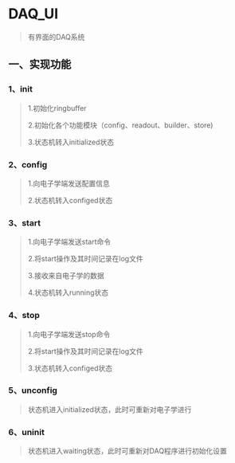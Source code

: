 # DAQ_UI

> 有界面的DAQ系统 

## 一、实现功能

### 1、init

> 1.初始化ringbuffer
>
> 2.初始化各个功能模块（config、readout、builder、store)
>
> 3.状态机转入initialized状态

### 2、config

> 1.向电子学端发送配置信息
>
> 2.状态机转入configed状态

### 3、start

> 1.向电子学端发送start命令
>
> 2.将start操作及其时间记录在log文件
>
> 3.接收来自电子学的数据
>
> 4.状态机转入running状态

### 4、stop

> 1.向电子学端发送stop命令
>
> 2.将start操作及其时间记录在log文件
>
> 3.状态机转入configed状态

### 5、unconfig

> 状态机进入initialized状态，此时可重新对电子学进行

### 6、uninit

> 状态机进入waiting状态，此时可重新对DAQ程序进行初始化设置